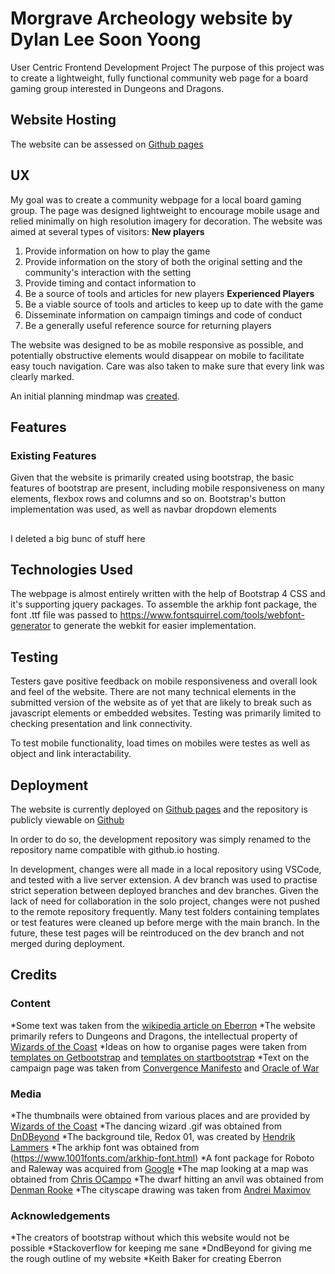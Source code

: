 # Morgrave Archeology website by Dylan Lee Soon Yoong
User Centric Frontend Development Project
The purpose of this project was to create a lightweight, fully functional community web page for a board gaming group interested in Dungeons and Dragons.
## Website Hosting
The website can be assessed on [Github pages](https://dylanlee91.github.io/)

## UX
My goal was to create a community webpage for a local board gaming group. The page was designed lightweight to encourage mobile usage and relied minimally on high resolution imagery for decoration. The website was aimed at several types of visitors:
**New players**
1. Provide information on how to play the game
2. Provide information on the story of both the original setting and the community's interaction with the setting
3. Provide timing and contact information to 
4. Be a source of tools and articles for new players
**Experienced Players**
1. Be a viable source of tools and articles to keep up to date with the game
2. Disseminate information on campaign timings and code of conduct
3. Be a generally useful reference source for returning players

The website was designed to be as mobile responsive as possible, and potentially obstructive elements would disappear on mobile to facilitate easy touch navigation. Care was also taken to make sure that every link was clearly marked.

An initial planning mindmap was [created](https://app.creately.com/diagram/cxfJNlVuXj7/view).

## Features

### Existing Features
Given that the website is primarily created using bootstrap, the basic features of bootstrap are present, including
mobile responsiveness on many elements, flexbox rows and columns and so on. Bootstrap's button implementation was used, 
as well as navbar dropdown elements
##
I deleted a big bunc of stuff here
## Technologies Used
The webpage is almost entirely written with the help of Bootstrap 4 CSS and it's supporting jquery packages.
To assemble the arkhip font package, the font .ttf file was passed to https://www.fontsquirrel.com/tools/webfont-generator to generate the webkit for easier implementation.
## Testing
Testers gave positive feedback on mobile responsiveness and overall look and feel of the website. There are not many technical elements
in the submitted version of the website as of yet that are likely to break such as javascript elements or embedded websites.
Testing was primarily limited to checking presentation and link connectivity. 

To test mobile functionality, load times on mobiles were testes as well as object and link interactability. 

## Deployment
The website is currently deployed on [Github pages](https://dylanlee91.github.io/) and the repository is publicly viewable on [Github](https://github.com/DylanLee91/DylanLee91.github.io)

In order to do so, the development repository was simply renamed to the repository name compatible with github.io hosting.

In development, changes were all made in a local repository using VSCode, and tested with a live server extension. A dev branch was used to practise strict seperation between deployed branches and dev branches. Given the lack of need for collaboration in the solo project, changes were not pushed to the remote repository frequently. Many test folders containing templates or test features were cleaned up before merge with the main branch. In the future, these test pages will be reintroduced on the dev branch and not merged during deployment.


## Credits
### Content
*Some text was taken from the [wikipedia article on Eberron](https://en.wikipedia.org/wiki/Eberron)
*The website primarily refers to Dungeons and Dragons, the intellectual property of [Wizards of the Coast](https://dnd.wizards.com/)
*Ideas on how to organise pages were taken from [templates on Getbootstrap](https://getbootstrap.com/docs/4.0/examples/) and [templates on startbootstrap](https://startbootstrap.com/)
*Text on the campaign page was taken from [Convergence Manifesto](https://acrosseberron.com/2019/10/07/convergence-manifesto-the-complete-first-season/) and [Oracle of War](https://dndadventurersleague.org/storyline-seasons/oracle-of-war/)

### Media
*The thumbnails were obtained from various places and are provided by [Wizards of the Coast](https://dnd.wizards.com/)
*The dancing wizard .gif was obtained from [DnDBeyond](http://dndbeyond.com)
*The background tile, Redox 01, was created by [Hendrik Lammers](https://www.hendriklammers.com/)
*The arkhip font was obtained from (https://www.1001fonts.com/arkhip-font.html)
*A font package for Roboto and Raleway was acquired from [Google](fonts.google.com)
*The map looking at a map was obtained from [Chris OCampo](http://chrisocampo1.blogspot.com/2010/06/more-random-stuff.html)
*The dwarf hitting an anvil was obtained from [Denman Rooke](https://denmanrooke.com/#the-master-blacksmith)
*The cityscape drawing was taken from [Andrei Maximov](https://www.artstation.com/andead)

### Acknowledgements
*The creators of bootstrap without which this website would not be possible
*Stackoverflow for keeping me sane
*DndBeyond for giving me the rough outline of my website
*Keith Baker for creating Eberron



